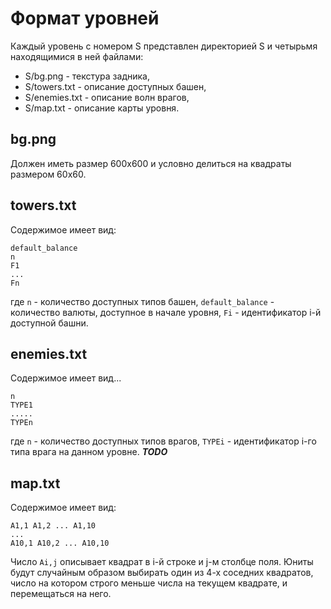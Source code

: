 Формат уровней
======

Каждый уровень с номером S представлен директорией S и четырьмя находящимися в ней файлами:

 * S/bg.png - текстура задника,
 * S/towers.txt - описание доступных башен,
 * S/enemies.txt - описание волн врагов,
 * S/map.txt - описание карты уровня.

## bg.png
Должен иметь размер 600x600 и условно делиться на квадраты размером 60x60.

## towers.txt
Содержимое имеет вид:

    default_balance
    n
    F1
    ...
    Fn

где `n` - количество доступных типов башен,
`default_balance` - количество валюты, доступное в начале уровня,
`Fi` - идентификатор i-й доступной башни.

## enemies.txt

Содержимое имеет вид...

    n
    TYPE1
    .....
    TYPEn

где `n` - количество доступных типов врагов,
`TYPEi` - идентификатор i-го типа врага на данном уровне.
***TODO***

## map.txt

Содержимое имеет вид:

    A1,1 A1,2 ... A1,10
    ...
    A10,1 A10,2 ... A10,10

Число `Ai,j` описывает квадрат в i-й строке и j-м столбце поля. Юниты будут случайным образом
выбирать один из 4-х соседних квадратов, число на котором строго меньше числа на текущем
квадрате, и перемещаться на него.
